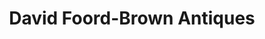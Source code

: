 ---
title: "David Foord-Brown Antiques"
url: /haywards-heath/david-foord-brown-antiques/
shop: Antiquitäten
---